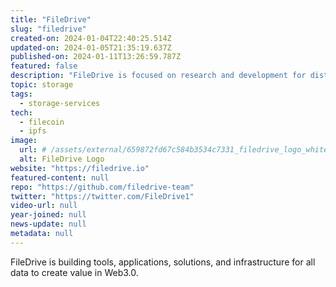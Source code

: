 ```yaml
---
title: "FileDrive"
slug: "filedrive"
created-on: 2024-01-04T22:40:25.514Z
updated-on: 2024-01-05T21:35:19.637Z
published-on: 2024-01-11T13:26:59.787Z
featured: false
description: "FileDrive is focused on research and development for distributed storage on the Filecoin network."
topic: storage
tags:
  - storage-services
tech:
  - filecoin
  - ipfs
image:
  url: # /assets/external/659872fd67c584b3534c7331_filedrive_logo_white.png
  alt: FileDrive Logo
website: "https://filedrive.io"
featured-content: null
repo: "https://github.com/filedrive-team"
twitter: "https://twitter.com/FileDrive1"
video-url: null
year-joined: null
news-update: null
metadata: null
---
```


FileDrive is building tools, applications, solutions, and infrastructure for all data to create value in Web3.0.
